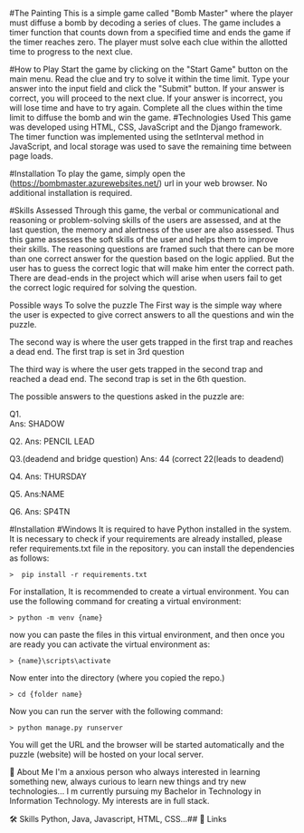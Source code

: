 #The Painting
This is a simple game called "Bomb Master" where the player must diffuse a bomb by decoding a series of clues. The game includes a timer function that counts down from a specified time and ends the game if the timer reaches zero. The player must solve each clue within the allotted time to progress to the next clue.

#How to Play
Start the game by clicking on the "Start Game" button on the main menu.
Read the clue and try to solve it within the time limit.
Type your answer into the input field and click the "Submit" button.
If your answer is correct, you will proceed to the next clue. If your answer is incorrect, you will lose time and have to try again.
Complete all the clues within the time limit to diffuse the bomb and win the game.
#Technologies Used
This game was developed using HTML, CSS, JavaScript and the Django framework. The timer function was implemented using the setInterval method in JavaScript, and local storage was used to save the remaining time between page loads.

#Installation
To play the game, simply open the (https://bombmaster.azurewebsites.net/) url in your web browser. No additional installation is required.

#Skills Assessed
Through this game, the verbal or communicational and reasoning or problem-solving skills of the users are assessed, and at the last question, the memory and alertness of the user are also assessed. Thus this game assesses the soft skills of the user and helps them to improve their skills. The reasoning questions are framed such that there can be more than one correct answer for the question based on the logic applied. But the user has to guess the correct logic that will make him enter the correct path. There are dead-ends in the project which will arise when users fail to get the correct logic required for solving the question.


Possible ways To solve the puzzle
The First way is the simple way where the user is expected to give correct answers to all the questions and win the puzzle.

The second way is where the user gets trapped in the first trap and reaches a dead end. The first trap is set in 3rd question

The third way is where the user gets trapped in the second trap and reached a dead end. The second trap is set in the 6th question.

The possible answers to the questions asked in the puzzle are:

Q1.  
Ans: SHADOW

Q2.
Ans: PENCIL LEAD

Q3.(deadend and bridge question)
Ans: 44 (correct
     22(leads to deadend)

Q4.
Ans: THURSDAY

Q5.
Ans:NAME

Q6.
Ans: SP4TN

#Installation
#Windows
It is required to have Python installed in the system.
It is necessary to check if your requirements are already installed, please refer requirements.txt file in the repository.
you can install the dependencies as follows:

    >  pip install -r requirements.txt
For installation, It is recommended to create a virtual environment. You can use the following command for creating a virtual environment:

    > python -m venv {name}
now you can paste the files in this virtual environment, and then once you are ready you can activate the virtual environment as:

    > {name}\scripts\activate  
Now enter into the directory (where you copied the repo.)

    > cd {folder name}
Now you can run the server with the following command:

    > python manage.py runserver
You will get the URL and the browser will be started automatically and the puzzle (website) will be hosted on your local server.

🚀 About Me
I'm a anxious person who always interested in learning something new, always curious to learn new things and try new technologies... I m currently pursuing my Bachelor in Technology in Information Technology. My interests are in full stack.

🛠 Skills
Python, Java, Javascript, HTML, CSS...## 🔗 Links
